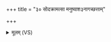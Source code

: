 +++
title = "३० सोदक्रामत्सा मनुष्याश३नागच्छत्ताम्"

+++
<details><summary>मूलम् (VS)</summary>

सोद॑क्राम॒त्सा म॑नु॒ष्याश॒३॒॑नाग॑च्छ॒त्तां म॑नु॒ष्या᳡ अघ्नत॒ सा स॒द्यः सम॑भवत्।  
</details>